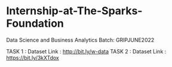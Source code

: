 # Internship-at-The-Sparks-Foundation
Data Science and Business Analytics Batch: GRIPJUNE2022 


TASK 1 : Dataset Link :  http://bit.ly/w-data
TASK 2 : Dataset Link :  https://bit.ly/3kXTdox
